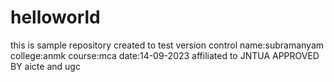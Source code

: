 # helloworld
this is sample repository created to test version control
name:subramanyam
college:anmk
course:mca
date:14-09-2023
affiliated to JNTUA APPROVED BY aicte and ugc 

